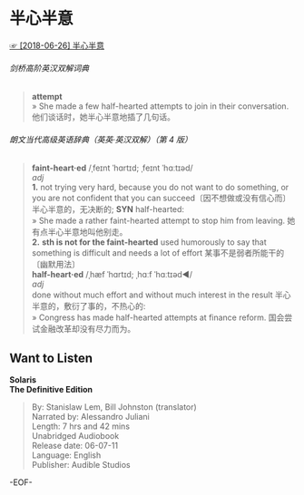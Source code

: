 # 半心半意  
[☞ [2018-06-26] 半心半意 ](https://mp.weixin.qq.com/s/JDegeEpe0ibbMnN4nyZHRg)    
  
###### 剑桥高阶英汉双解词典  
>**attempt**  
» She made a few half-hearted attempts to join in their conversation. 他们谈话时，她半心半意地插了几句话。  
  
###### 朗文当代高级英语辞典（英英·英汉双解）（第 4 版）  
>**faint-heart·ed** /ˌfeɪ​nt ˈhɑrtɪ​d; ˌfeɪ​nt ˈhɑː​tɪəd/  
*adj*  
**1.** not trying very hard, because you do not want to do something, or you are not confident that you can succeed〔因不想做或没有信心而〕半心半意的，无决断的; **SYN** half-hearted:  
» She made a rather faint-hearted attempt to stop him from leaving. 她有点半心半意地叫他别走。  
**2.** **sth is not for the faint-hearted** used humorously to say that something is difficult and needs a lot of effort 某事不是弱者所能干的〔幽默用法〕  
**half-heart·ed** /ˌhæf ˈhɑrtɪ​d; ˌhɑː​f ˈhɑː​tɪəd◄/  
*adj*  
done without much effort and without much interest in the result 半心半意的，敷衍了事的，不热心的:  
» Congress has made half-hearted attempts at finance reform. 国会尝试金融改革却没有尽力而为。  
  
## Want to Listen  
**Solaris  
The Definitive Edition**  
>By: Stanislaw Lem, Bill Johnston (translator)  
Narrated by: Alessandro Juliani  
Length: 7 hrs and 42 mins  
Unabridged Audiobook  
Release date: 06-07-11  
Language: English  
Publisher: Audible Studios  
  
-EOF-  
